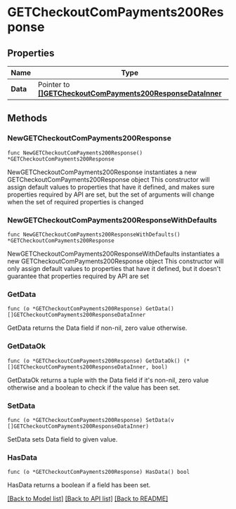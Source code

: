 # GETCheckoutComPayments200Response

## Properties

Name | Type | Description | Notes
------------ | ------------- | ------------- | -------------
**Data** | Pointer to [**[]GETCheckoutComPayments200ResponseDataInner**](GETCheckoutComPayments200ResponseDataInner.md) |  | [optional] 

## Methods

### NewGETCheckoutComPayments200Response

`func NewGETCheckoutComPayments200Response() *GETCheckoutComPayments200Response`

NewGETCheckoutComPayments200Response instantiates a new GETCheckoutComPayments200Response object
This constructor will assign default values to properties that have it defined,
and makes sure properties required by API are set, but the set of arguments
will change when the set of required properties is changed

### NewGETCheckoutComPayments200ResponseWithDefaults

`func NewGETCheckoutComPayments200ResponseWithDefaults() *GETCheckoutComPayments200Response`

NewGETCheckoutComPayments200ResponseWithDefaults instantiates a new GETCheckoutComPayments200Response object
This constructor will only assign default values to properties that have it defined,
but it doesn't guarantee that properties required by API are set

### GetData

`func (o *GETCheckoutComPayments200Response) GetData() []GETCheckoutComPayments200ResponseDataInner`

GetData returns the Data field if non-nil, zero value otherwise.

### GetDataOk

`func (o *GETCheckoutComPayments200Response) GetDataOk() (*[]GETCheckoutComPayments200ResponseDataInner, bool)`

GetDataOk returns a tuple with the Data field if it's non-nil, zero value otherwise
and a boolean to check if the value has been set.

### SetData

`func (o *GETCheckoutComPayments200Response) SetData(v []GETCheckoutComPayments200ResponseDataInner)`

SetData sets Data field to given value.

### HasData

`func (o *GETCheckoutComPayments200Response) HasData() bool`

HasData returns a boolean if a field has been set.


[[Back to Model list]](../README.md#documentation-for-models) [[Back to API list]](../README.md#documentation-for-api-endpoints) [[Back to README]](../README.md)


